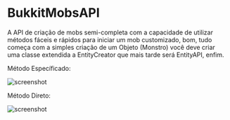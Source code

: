 # BukkitMobsAPI
A API de criação de mobs semi-completa com a capacidade de utilizar métodos fáceis e rápidos para iniciar um mob customizado, bom, tudo começa com a simples criação de um Objeto (Monstro) você deve criar uma classe extendida a EntityCreator que mais tarde será EntityAPI, enfim.

Método Específicado:

![screenshot](https://imgur.com/fB9Eqax.png)

Método Direto:

![screenshot](https://imgur.com/b1mWHKs.png)
